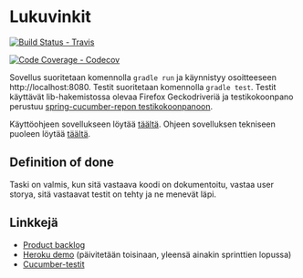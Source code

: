 # Lukuvinkit

[![Build Status - Travis](https://travis-ci.org/ohtu-takarivi/lukuvinkit.svg?branch=master)](https://travis-ci.org/ohtu-takarivi/lukuvinkit)

[![Code Coverage - Codecov](https://codecov.io/gh/ohtu-takarivi/lukuvinkit/branch/master/graph/badge.svg)](https://codecov.io/github/ohtu-takarivi/lukuvinkit)

Sovellus suoritetaan komennolla `gradle run` ja käynnistyy osoitteeseen http://localhost:8080. Testit suoritetaan komennolla `gradle test`. Testit käyttävät lib-hakemistossa olevaa Firefox Geckodriveriä ja testikokoonpano perustuu [spring-cucumber-repon testikokoonpanoon](https://github.com/mluukkai/spring-cucumber).

Käyttöohjeen sovellukseen löytää [täältä](https://github.com/ohtu-takarivi/lukuvinkit/blob/master/manual.md). Ohjeen sovelluksen tekniseen puoleen löytää [täältä](https://github.com/ohtu-takarivi/lukuvinkit/blob/master/tech.md).

## Definition of done
Taski on valmis, kun sitä vastaava koodi on dokumentoitu, vastaa user storya, sitä vastaavat testit on tehty ja ne menevät läpi.

## Linkkejä
* [Product backlog](https://docs.google.com/spreadsheets/d/1f6p8zlq5Eis2y-cSBB6zVBEfb53RzSpeFPjxrt_EWxM/edit?usp=sharing)
* [Heroku demo](https://takarivi-lukuvinkit.herokuapp.com/) (päivitetään toisinaan, yleensä ainakin sprinttien lopussa)
* [Cucumber-testit](https://github.com/ohtu-takarivi/lukuvinkit/tree/master/src/test/resources/ohtu/takarivi/lukuvinkit)
